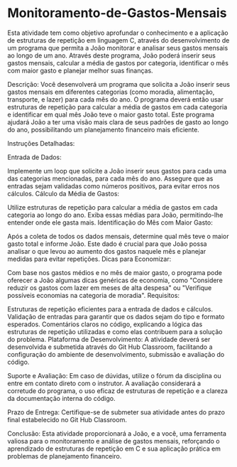 # Monitoramento-de-Gastos-Mensais

Esta atividade tem como objetivo aprofundar o conhecimento e a aplicação de estruturas de repetição em linguagem C, através do desenvolvimento de um programa que permita a João monitorar e analisar seus gastos mensais ao longo de um ano. Através deste programa, João poderá inserir seus gastos mensais, calcular a média de gastos por categoria, identificar o mês com maior gasto e planejar melhor suas finanças.

Descrição: Você desenvolverá um programa que solicita a João inserir seus gastos mensais em diferentes categorias (como moradia, alimentação, transporte, e lazer) para cada mês do ano. O programa deverá então usar estruturas de repetição para calcular a média de gastos em cada categoria e identificar em qual mês João teve o maior gasto total. Este programa ajudará João a ter uma visão mais clara de seus padrões de gasto ao longo do ano, possibilitando um planejamento financeiro mais eficiente.

Instruções Detalhadas:

Entrada de Dados:

Implemente um loop que solicite a João inserir seus gastos para cada uma das categorias mencionadas, para cada mês do ano.
Assegure que as entradas sejam validadas como números positivos, para evitar erros nos cálculos.
Cálculo da Média de Gastos:

Utilize estruturas de repetição para calcular a média de gastos em cada categoria ao longo do ano.
Exiba essas médias para João, permitindo-lhe entender onde ele gasta mais.
Identificação do Mês com Maior Gasto:

Após a coleta de todos os dados mensais, determine qual mês teve o maior gasto total e informe João.
Este dado é crucial para que João possa analisar o que levou ao aumento dos gastos naquele mês e planejar medidas para evitar repetições.
Dicas para Economizar:

Com base nos gastos médios e no mês de maior gasto, o programa pode oferecer a João algumas dicas genéricas de economia, como "Considere reduzir os gastos com lazer em meses de alta despesa" ou "Verifique possíveis economias na categoria de moradia".
Requisitos:

Estruturas de repetição eficientes para a entrada de dados e cálculos.
Validação de entradas para garantir que os dados sejam do tipo e formato esperados.
Comentários claros no código, explicando a lógica das estruturas de repetição utilizadas e como elas contribuem para a solução do problema.
Plataforma de Desenvolvimento: A atividade deverá ser desenvolvida e submetida através do Git Hub Classroom, facilitando a configuração do ambiente de desenvolvimento, submissão e avaliação do código.

Suporte e Avaliação: Em caso de dúvidas, utilize o fórum da disciplina ou entre em contato direto com o instrutor. A avaliação considerará a corretude do programa, o uso eficaz de estruturas de repetição e a clareza da documentação interna do código.

Prazo de Entrega: Certifique-se de submeter sua atividade antes do prazo final estabelecido no Git Hub Classroom.

Conclusão: Esta atividade proporcionará a João, e a você, uma ferramenta valiosa para o monitoramento e análise de gastos mensais, reforçando o aprendizado de estruturas de repetição em C e sua aplicação prática em problemas de planejamento financeiro.
